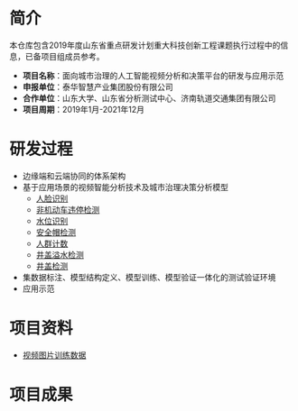 # 简介
本仓库包含2019年度山东省重点研发计划重大科技创新工程课题执行过程中的信息，已备项目组成员参考。
- **项目名称**：面向城市治理的人工智能视频分析和决策平台的研发与应用示范
- **申报单位**：泰华智慧产业集团股份有限公司
- **合作单位**：山东大学、山东省分析测试中心、济南轨道交通集团有限公司
- **项目周期**：2019年1月-2021年12月
# 研发过程
- 边缘端和云端协同的体系架构
- 基于应用场景的视频智能分析技术及城市治理决策分析模型
  - [人脸识别](https://github.com/guomxin/city-video-analysis/blob/master/R&D/face-recog.md)
  - [非机动车违停检测](https://github.com/guomxin/city-video-analysis/blob/master/R&D/novehicle-detect.md)
  - [水位识别](https://github.com/guomxin/city-video-analysis/blob/master/R&D/water-level-recog.md)
  - [安全帽检测](https://github.com/guomxin/city-video-analysis/blob/master/R&D/safety-helmet-wearing.md)
  - [人群计数](https://github.com/guomxin/city-video-analysis/blob/master/R&D/crowd-counting.md)
  - [井盖溢水检测](https://github.com/guomxin/city-video-analysis/blob/master/R%26D/Manhole%20cover%20overflow.md) 
  - [井盖检测](https://github.com/guomxin/city-video-analysis/blob/master/R%26D/Manhole%20cover%20inspection.md)
- 集数据标注、模型结构定义、模型训练、模型验证一体化的测试验证环境
- 应用示范
# 项目资料
- [视频图片训练数据](https://github.com/guomxin/city-video-analysis/blob/master/resources/data.md)
# 项目成果
